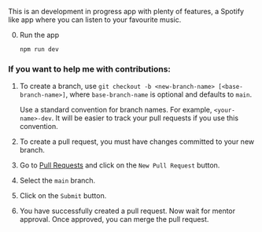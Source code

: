 This is an development in progress app with plenty of features, a Spotify like app where you can listen to your favourite music.

0. Run the app
   ```shell
   npm run dev
   ```

### If you want to help me with contributions:

1. To create a branch, use `git checkout -b <new-branch-name> [<base-branch-name>]`, where `base-branch-name` is optional and defaults to `main`.

   Use a standard convention for branch names. For example, `<your-name>-dev`. It will be easier to track your pull requests if you use this convention.

2. To create a pull request, you must have changes committed to your new branch.

3. Go to [Pull Requests](https://github.com/JavaScript-Mastery-PRO/project1_team4_repository/pulls) and click on the `New Pull Request` button.

4. Select the `main` branch.

5. Click on the `Submit` button.

6. You have successfully created a pull request. Now wait for mentor approval. Once approved, you can merge the pull request.
